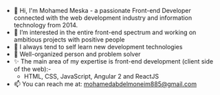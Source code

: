 - 👋 Hi, I'm Mohamed Meska - a passionate Front-end Developer connected with the web development industry and information technology from 2014.
- 👀 I’m interested in the entire front-end spectrum and working on ambitious projects with positive people
- 🌱 I always tend to self learn new development technologies
- 💞️ Well-organized person and problem solver
- ✨ The main area of my expertise is front-end development (client side of the web):-
  - HTML, CSS, JavaScript, Angular 2 and ReactJS
- 📫 You can reach me at: mohamedabdelmoneim885@gmail.com

<!---
mohamedmeska/mohamedmeska is a ✨ special ✨ repository because its `README.md` (this file) appears on your GitHub profile.
You can click the Preview link to take a look at your changes.
--->
